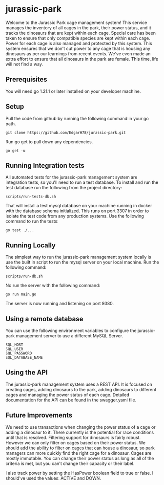 # jurassic-park
Welcome to the Jurassic Park cage management system! This service manages the inventory of all cages in the park, their power status, and it tracks the dinosaurs that are kept within each cage. Special care has been taken to ensure that only compatible species are kept within each cage. Power for each cage is also managed and protected by this system. This system ensures that we don't cut power to any cage that is housing any dinosaurs as per our learnings from recent events. We've even made an extra effort to ensure that all dinosaurs in the park are female. This time, life will not find a way.

## Prerequisites
You will need go 1.21.1 or later installed on your developer machine.

## Setup
Pull the code from github by running the following command in your go path.
```
git clone https://github.com/EdgarH78/jurassic-park.git
```

Run go get to pull down any dependencies.
```
go get -u
```

## Running Integration tests
All automated tests for the jurassic-park management system are integration tests, so you'll need to run a test database. To install and run the test database run the following from the project directory:
```
scripts/run-tests-db.sh
```
That will install a test mysql database on your machine running in docker with the database schema initialized. This runs on port 3307 in order to isolate the test code from any production systems. Use the following command to run the tests:
```
go test ./...
```

## Running Locally
The simplest way to run the jurassic-park management system locally is use the built in script to run the mysql server on your local machine. Run the following command:
```
scripts/run-db.sh
```
No run the server with the following command:
```
go run main.go
```
The server is now running and listening on port 8080.

## Using a remote database
You can use the following environment variables to configure the jurassic-park management server to use a different MySQL Server.
```
SQL_HOST
SQL_USER
SQL_PASSWORD
SQL_DATABASE_NAME
```

## Using the API
The jurassic-park management system uses a REST API. It is focused on creating cages, adding dinosaurs to the park, adding dinosaurs to different cages and managing the power status of each cage. Detailed documentation for the API can be found in the swagger.yaml file.

## Future Improvements
We need to use transactions when changing the power status of a cage or adding a dinosaur to it. There currently is the potential for race conditions until that is resolved. Filtering support for dinosaurs is fairly robust. However we can only filter on cages based on their power status. We should add the ability to filter on cages that can house a dinosaur, so park managers can more quickly find the right cage for a dinosaur. Cages are mostly immutable. You can change their power status as long as all of the criteria is met, but you can't change their capacity or their label.

I also track power by setting the HasPower boolean field to true or false. I should've used the values: ACTIVE and DOWN.

